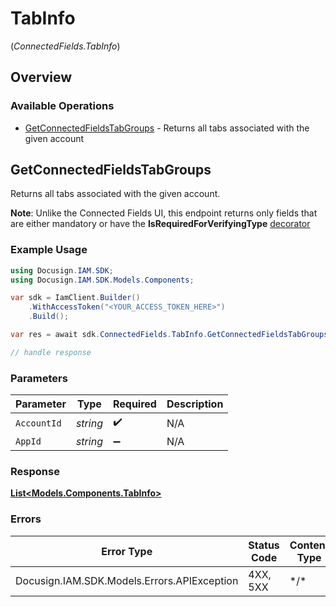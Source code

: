 # TabInfo
(*ConnectedFields.TabInfo*)

## Overview

### Available Operations

* [GetConnectedFieldsTabGroups](#getconnectedfieldstabgroups) - Returns all tabs associated with the given account

## GetConnectedFieldsTabGroups

Returns all tabs associated with the given account. 

 **Note**: Unlike the Connected Fields UI, this endpoint returns only fields that are either mandatory or have the **IsRequiredForVerifyingType** <a href="https://concerto.accordproject.org/docs/design/specification/model-decorators/" target="_blank">decorator</a>

### Example Usage

<!-- UsageSnippet language="csharp" operationID="ConnectedFieldsApi_GetTabGroups" method="get" path="/v1/accounts/{accountId}/connected-fields/tab-groups" -->
```csharp
using Docusign.IAM.SDK;
using Docusign.IAM.SDK.Models.Components;

var sdk = IamClient.Builder()
    .WithAccessToken("<YOUR_ACCESS_TOKEN_HERE>")
    .Build();

var res = await sdk.ConnectedFields.TabInfo.GetConnectedFieldsTabGroupsAsync(accountId: "<id>");

// handle response
```

### Parameters

| Parameter          | Type               | Required           | Description        |
| ------------------ | ------------------ | ------------------ | ------------------ |
| `AccountId`        | *string*           | :heavy_check_mark: | N/A                |
| `AppId`            | *string*           | :heavy_minus_sign: | N/A                |

### Response

**[List<Models.Components.TabInfo>](../../Models/.md)**

### Errors

| Error Type                                  | Status Code                                 | Content Type                                |
| ------------------------------------------- | ------------------------------------------- | ------------------------------------------- |
| Docusign.IAM.SDK.Models.Errors.APIException | 4XX, 5XX                                    | \*/\*                                       |